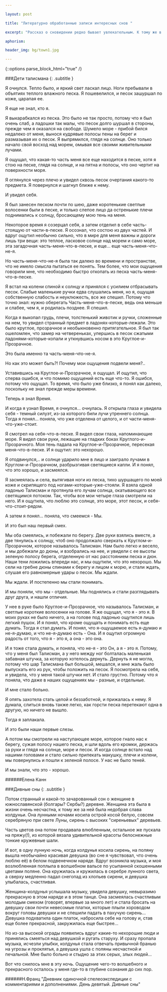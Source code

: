 ```yaml
---

layout: post

title: "Литературно обработанные записи интересных снов "

excerpt: "Рассказ о сновидении редко бывает увлекательным. К тому же в интернете есть множество специализированных сайтов с большими базами записей снов. Хочется попробовать излагать сны не просто в виде рассказов о виденном и пережитом в сновидениях, а как-то по другому"

aphorism:

header_img: bg/town1.jpg

---
```


{::options parse_block_html="true" /}
<div class="zebra">
<div class="zebra__item section">
###Дети талисмана
{: .subtitle }

Я очнулся. Тепло было, и яркий свет ласкал лицо. Ноги пребывали в объятиях теплого влажного песка. Я пошевелился, и песок зашуршал по коже, царапая ее.

Я еще не знал, кто я.

Я выкарабкался из песка. Это было не так просто, потому что я был очень слаб, а ладошки так малы, что песок долго шуршал в стороны, прежде чем я оказался на свободе. Шумело море - прибой бился недалеко от меня, вынося кудрявые полосы пены на берег и размазывая их о песок. Я выпрямился, глядя на солнце. Оно только начало свой восход над морем, омывая все своими живительными лучами.

Я ощущал, что какая-то часть меня все еще находится в песке, хотя я стою на песке, глядя на солнце, и на пятна и полосы, что оно чертит на поверхности моря.

Я оглянулся через плечо и увидел сквозь песок очертания какого-то предмета. Я повернулся и шагнул ближе к нему.

И увидел себя.

Я был занесен песком почти по шею, даже коротенькие светлые волосенки были в песке, и только слепое лицо да остренькие плечи поднимались к солнцу, бросающему мою тень на меня.

Некоторое время я созерцал себя, а затем отделил в себе часть-стоящую от части-в-песке. Я осознал, что состою из двух частей. И вдруг ощутил необычно сильно, что в мире для меня важны и дороги лишь три вещи: это теплое, ласковое солнце над морем и само море, эта загадочная часть-меня-что-в-песке, и еще... еще часть-меня-что-не-я.

Но часть-меня-что-не-я была так далеко во времени и пространстве, что не имело смысла пытаться ее понять. Тем более, что мои ощущения говорили мне, что необходимо быстро откопать из песка часть-меня-что-в-песке.

Я встал на колени спиной к солнцу и принялся с усилием отбрасывать песок. Слабые маленькие ручки едва слушались меня, но я, ощущая собственную слабость и неуклюжесть, все же спешил. Потому что точно знал: нужно оберегать Часть-меня-что-в-песке, ведь она меньше и слабее, чем я, и родилась позднее. Я спешил.

Когда я выкопал грудь, плечи, толстенький животик и ручки, сложенные на нем, то увидел странный предмет в ладонях-которые-лежали. Это было круглое, прозрачное и необыкновенно притягательное. Я был так ошеломлен, что замер на четвереньках, упершись в песок сжатыми ладонями-которые-копали и уткнувшись носом в это Круглое-и-Прозрачное.

Это была именно та часть-меня-что-не-я.

Но как это может быть?! Почему мои ощущения подвели меня?..

Уставившись на Круглое-и-Прозрачное, я ощущал. И ощутил, что сперва ошибся, и что помимо ощущений есть еще что-то. Я ошибся, потому что ощущал. То время, что было уже близко, я понял как далеко, поскольку не знал прежде меры времени.

Теперь я знал Время.

И когда я узнал Время, я очнулся... очнулась. Я открыла глаза и увидела себя - темный силуэт, из-за которого били лучи утреннего солнца. Тогда я понял... поняла, что уже отделена от целого, и от части-меня-что-уже-стоит.

Я смотрел на себя-что-в-песке. Я видел свои глаза, напоминающие море. Я видел свои руки, лежащие на гладких боках Круглого-и-Прозрачного. Моя тень падала на Круглое-и-Прозрачное, пересекая меня-что-в-песке. И я ощутил: это нехорошо.

Я отодвинулся,.. и солнце ударило мне в лицо и заиграло лучами в Круглом-и-Прозрачном, разбрызгивая светящиеся капли. И я понял, что это хорошо, и засмеялся.

Я засмеялась и села, вытягивая ноги из песка, тихо шуршащего по моей коже и скрипящего под ногами-которые-уже-стояли. Я взяла одной ладонью Талисман и протянула его лучам солнца, окатывающего все светящимся потоком. Так, чтобы все мои четыре глаза смотрели на него. И я ощутила, что люблю это солнце, это море, этот песок, и себя-что-стоит-рядом.

А затем я понял... поняла, что смеемся - Мы.

И это был наш первый смех.

Мы оба смеялись, и побежали по берегу. Две руки взялись вместе, а две тянулись к солнцу, чтоб оно продолжало сверкать к Круглом-и-Прозрачном, которое называлось Талисман. Нам было легко и весело, и мы добежали до дюны, и взобрались на нее, и увидели с ее высоты зеленую полосу берега, отделенную от нас расстоянием песка и дюн. Наши тени ложились впереди нас, и мы ощутили, что это нехорошо. Мы сели на гребне дюны спинами к берегу и лицом к морю, и стали ждать, слушая его равномерные удары о песок. Мы ждали.

Мы ждали. И постепенно мы стали понимать.

И мы поняли, что мы - отдельные. Мы поднялись и стали разглядывать друг друга, и нашли отличия.

У нее в руке было Круглое-и-Прозрачное, что называлось Талисман, и светлые короткие волосенки на голове. Я же ощущал, что я - это я. В моих руках не было ничего, а на голове под ладонью ощутился лишь легкий пушок. И я понял, что кроме ощущать и понимать есть еще думать. Тогда я стал думать. И понял, что я-ощущаемое есть я-думаю и не-я-думаю, и что не-я-думаю есть - Она. И я ощутил огромную радость от того, что я - это я, а она - это она.

И я тоже стала думать, и поняла, что не-я - это Он, а я - это я. Потому, что у меня был Талисман, а у него между ног болталась маленькая забавная штучка, за которую хотелось дернуть. Дернуть я не могла, потому что шар Талисмана был большой, мешался, и мне жаль было выпускать его из рук, чтобы положить на песок. Я посмотрела на себя, и увидела, что у меня такой штучки нет. И стало грустно. Потому что я поняла, что даже в наших ощущениях мы - разные, и отдельные.

И мне стало больно.

Я опять захотела стать целой и беззаботной, и прижалась к нему. Я думала, слиться вновь также легко, как горсти песка перетекают одна в другую, но ничего не вышло.

Тогда я заплакала.

И это были наши первые слезы.

А потом мы смотрели на наступающее море, которое гнало нас к берегу, сужая полосу нашего песка, и шли вдоль его кромки, держась за руки и глядя на солнце, море и песок. И когда солнце встало над нашими головами и стало сильно припекать макушку, плечи и колени, мы повернулись и пошли к зеленой полосе. У нас не было теней.

И мы знали, что это - хорошо.

######Елена Канн

</div>
<div class="zebra__item section">

###Дивные сны
{: .subtitle }

Потом странный и какой-то зачарованный сон о женщине в южнославянской (болгары? Сербы?) деревне. Женщина эта была в жизни очень несчастна, к тому же за ней была недобрая слава колдуньи. Она лунными ночами косила острой косой белую, совсем серебряную при свете Луны, сирень с высоких "сиреньевых" деревьев. 

Часть цветов она потом продавала влюбленным, остальное же пускала на пряжу(!), из которой вязала удивительной красоты белоснежные тонкие кружевные шали. 

И вот, в одну лунную ночь, когда колдунья косила сирень, на поляну вышла необычайно красивая девушка (во сне я чувствовал, что очень люблю её) в белом подвенечном наряде. Вдруг возникла музыка, и моя возлюбленная поплыла в волшебном вальсе по усыпанной скошенными цветами поляне. Она кружилась и кружилась в серебре лунного света, а сверху медленно падал снегопад из хлопьев сирени, и девушка улыбалась, счастливая. 

Женщина-колдунья услышала музыку, увидела девушку, невыразимо прекрасную в этом наряде и в этом танце. Она засмеялась счастливым молодым смехом (говорят, впервые за много лет) и стала бросать на девушку свои почти невесомые платки, которые плыли хороводом вокруг головы девушки и не спешили падать в пахучую сирень... Девушка подхватила один платок, набросила себе на голову и, став еще более прекрасной, закружилась еще быстрее... 

Но из-за высокой ограды появились вдруг какие-то нехорошие люди и принялись смеяться над девушкой и ругать старуху. И сразу пропала музыка, исчезли улыбки, колдунья стала отвечать привычной бранью на угрозы и проклятья, а девушка ушла с поляны несчастной и печальной. Мне было больно и стыдно за этих серых, злых людей...

Вот что снилось мне в эту ночь. Ощущение чего-то волшебного и прекрасного осталось у меня где-то в глубине сознания до сих пор.

######Н.Франц "Дневник одиночной спелеоэкспедиции с комментариями и дополнениями. День девятый. Дивные сны"
</div>



